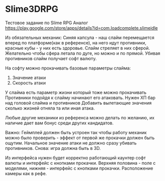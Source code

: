 # Slime3DRPG
Тестовое задание по Slime RPG
Аналог https://play.google.com/store/apps/details?id=com.loadcomplete.slimeidle

Из обязательных механик:
Синяя капсула - наш слайм перемещается вперед по платформе(как в референсе), на него идут противники, красные кубы - у них есть здоровье.
Слайм стреляет в них сферой. Желательно чтобы сфера летала по дуге, но можно и по прямой.
Убивая противников слайм получает софт валюту.

На софту можно прокачивать базовые параметры слайма:
1. Значение атаки
2. Скорость атаки

У слайма есть параметр жизни который тоже можно прокачивать
Противники подойдя к слайму начинают его атаковать.
Нужен ХП бар над головой слайма и противников
Добавить вылетающие значения сколько жизней отняла та или иная атака.

Любые другие механики из референса можно делать по желанию, их наличие дает вам бонус среди других кандидатов.

Важно: Геймплей должен быть устроен так чтобы работу механик можно было проверить - эффект от первой же прокачки должен быть ощутим. Начальное значение атаки не должно сразу убивать противников. Снова: игра должна быть в 3D.

Из интерфейса нужен будет корректно работающий каунтер софт валюты и интерфейс с кнопками прокачки. Верхняя половина - поле с моделями, нижняя - интерфейс с кнопками прокачки. Расположение камеры как в рефе.
